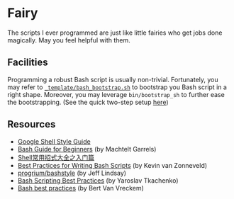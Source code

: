 # Fairy #

The scripts I ever programmed are just like little fairies who get jobs done magically. May you feel helpful with them. 

## Facilities ##

Programming a robust Bash script is usually non-trivial. Fortunately, you may refer to [`_template/bash_bootstrap.sh`](_template/bash_bootstrap.sh) to bootstrap you Bash script in a right shape. Moreover, you may leverage `bin/bootstrap_sh` to further ease the bootstrapping. (See the quick two-step setup [here](bin/README.md))

## Resources ##

- [Google Shell Style Guide](https://google.github.io/styleguide/shell.xml)
- [Bash Guide for Beginners](https://www.tldp.org/LDP/Bash-Beginners-Guide/html/index.html) (by Machtelt Garrels)
- [Shell常用招式大全之入门篇](https://segmentfault.com/a/1190000002924882)
- [Best Practices for Writing Bash Scripts](https://kvz.io/blog/2013/11/21/bash-best-practices/) (by Kevin van Zonneveld)
- [progrium/bashstyle](https://github.com/progrium/bashstyle) (by Jeff Lindsay)
- [Bash Scripting Best Practices](https://sap1ens.com/blog/2017/07/01/bash-scripting-best-practices/) (by Yaroslav Tkachenko)
- [Bash best practices](https://bertvv.github.io/cheat-sheets/Bash.html) (by Bert Van Vreckem)
